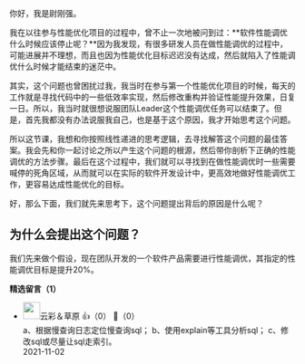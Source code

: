 你好，我是尉刚强。

我在以往参与性能优化项目的过程中，曾不止一次地被问到过：**软件性能调优什么时候应该停止呢？**因为我发现，有很多研发人员在做性能调优的过程中，可能进展并不理想，而且也因为性能优化目标迟迟没有达成，然后就陷入了性能调优什么时候才能结束的迷茫中。

其实，这个问题也曾困扰过我，我当时在参与第一个性能优化项目的时候，每天的工作就是寻找代码中的一些低效率实现，然后修改重构并验证性能提升效果，日复一日。所以，我当时就很想说服团队Leader这个性能调优任务可以结束了。但是，首先我都没有办法说服我自己，也是基于这个原因，我才开始思考这个问题。

所以这节课，我想和你按照线性递进的思考逻辑，去寻找解答这个问题的最佳答案。我会先和你一起讨论之所以产生这个问题的根源，然后带你剖析下正确的性能调优的方法步骤。最后在这个过程中，我们就可以寻找到在做性能调优时一些需要喊停的死角区域，从而就可以在实际的软件开发设计中，更高效地做好性能调优工作，更容易达成性能优化的目标。

好，那么下面，我们就先来思考下，这个问题提出背后的原因是什么呢？

## 为什么会提出这个问题？

我们先来做个假设，现在团队开发的一个软件产品需要进行性能调优，其指定的性能调优目标是提升20%。
<div><strong>精选留言（1）</strong></div><ul>
<li><img src="https://static001.geekbang.org/account/avatar/00/13/bc/ef/98550b85.jpg" width="30px"><span>云彩＆草原</span> 👍（0） 💬（0）<div>a、根据慢查询日志定位慢查询sql；
b、使用explain等工具分析sql；
c、修改sql或尽量让sql走索引。</div>2021-11-02</li><br/>
</ul>